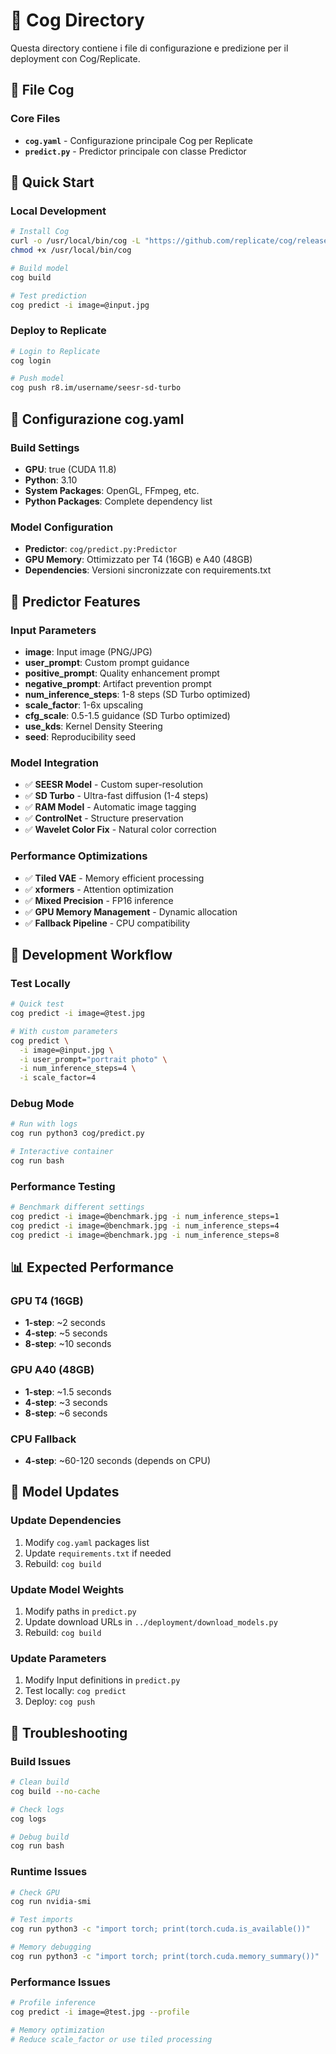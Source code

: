# 🎯 Cog Directory

Questa directory contiene i file di configurazione e predizione per il deployment con Cog/Replicate.

## 📁 File Cog

### Core Files
- **`cog.yaml`** - Configurazione principale Cog per Replicate
- **`predict.py`** - Predictor principale con classe Predictor

## 🚀 Quick Start

### Local Development
```bash
# Install Cog
curl -o /usr/local/bin/cog -L "https://github.com/replicate/cog/releases/latest/download/cog_$(uname -s)_$(uname -m)"
chmod +x /usr/local/bin/cog

# Build model
cog build

# Test prediction
cog predict -i image=@input.jpg
```

### Deploy to Replicate
```bash
# Login to Replicate
cog login

# Push model
cog push r8.im/username/seesr-sd-turbo
```

## 🔧 Configurazione cog.yaml

### Build Settings
- **GPU**: true (CUDA 11.8)
- **Python**: 3.10
- **System Packages**: OpenGL, FFmpeg, etc.
- **Python Packages**: Complete dependency list

### Model Configuration
- **Predictor**: `cog/predict.py:Predictor`
- **GPU Memory**: Ottimizzato per T4 (16GB) e A40 (48GB)
- **Dependencies**: Versioni sincronizzate con requirements.txt

## 🎯 Predictor Features

### Input Parameters
- **image**: Input image (PNG/JPG)
- **user_prompt**: Custom prompt guidance
- **positive_prompt**: Quality enhancement prompt
- **negative_prompt**: Artifact prevention prompt
- **num_inference_steps**: 1-8 steps (SD Turbo optimized)
- **scale_factor**: 1-6x upscaling
- **cfg_scale**: 0.5-1.5 guidance (SD Turbo optimized)
- **use_kds**: Kernel Density Steering
- **seed**: Reproducibility seed

### Model Integration
- ✅ **SEESR Model** - Custom super-resolution
- ✅ **SD Turbo** - Ultra-fast diffusion (1-4 steps)
- ✅ **RAM Model** - Automatic image tagging
- ✅ **ControlNet** - Structure preservation
- ✅ **Wavelet Color Fix** - Natural color correction

### Performance Optimizations
- ✅ **Tiled VAE** - Memory efficient processing
- ✅ **xformers** - Attention optimization
- ✅ **Mixed Precision** - FP16 inference
- ✅ **GPU Memory Management** - Dynamic allocation
- ✅ **Fallback Pipeline** - CPU compatibility

## 🚀 Development Workflow

### Test Locally
```bash
# Quick test
cog predict -i image=@test.jpg

# With custom parameters  
cog predict \
  -i image=@input.jpg \
  -i user_prompt="portrait photo" \
  -i num_inference_steps=4 \
  -i scale_factor=4
```

### Debug Mode
```bash
# Run with logs
cog run python3 cog/predict.py

# Interactive container
cog run bash
```

### Performance Testing
```bash
# Benchmark different settings
cog predict -i image=@benchmark.jpg -i num_inference_steps=1
cog predict -i image=@benchmark.jpg -i num_inference_steps=4
cog predict -i image=@benchmark.jpg -i num_inference_steps=8
```

## 📊 Expected Performance

### GPU T4 (16GB)
- **1-step**: ~2 seconds
- **4-step**: ~5 seconds
- **8-step**: ~10 seconds

### GPU A40 (48GB)
- **1-step**: ~1.5 seconds
- **4-step**: ~3 seconds
- **8-step**: ~6 seconds

### CPU Fallback
- **4-step**: ~60-120 seconds (depends on CPU)

## 🔄 Model Updates

### Update Dependencies
1. Modify `cog.yaml` packages list
2. Update `requirements.txt` if needed
3. Rebuild: `cog build`

### Update Model Weights
1. Modify paths in `predict.py`
2. Update download URLs in `../deployment/download_models.py`
3. Rebuild: `cog build`

### Update Parameters
1. Modify Input definitions in `predict.py`
2. Test locally: `cog predict`
3. Deploy: `cog push`

## 🐛 Troubleshooting

### Build Issues
```bash
# Clean build
cog build --no-cache

# Check logs
cog logs

# Debug build
cog run bash
```

### Runtime Issues
```bash
# Check GPU
cog run nvidia-smi

# Test imports
cog run python3 -c "import torch; print(torch.cuda.is_available())"

# Memory debugging
cog run python3 -c "import torch; print(torch.cuda.memory_summary())"
```

### Performance Issues
```bash
# Profile inference
cog predict -i image=@test.jpg --profile

# Memory optimization
# Reduce scale_factor or use tiled processing
```
